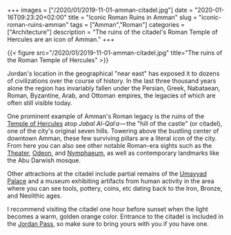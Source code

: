 +++
images = ["/2020/01/2019-11-01-amman-citadel.jpg"]
date = "2020-01-16T09:23:20+02:00"
title = "Iconic Roman Ruins in Amman"
slug = "iconic-roman-ruins-amman"
tags = ["Amman","Roman"]
categories = ["Architecture"]
description = "The ruins of the citadel's Roman Temple of Hercules are an icon of Amman."
+++

{{< figure src="/2020/01/2019-11-01-amman-citadel.jpg" title="The ruins of the Roman Temple of Hercules" >}}

Jordan's location in the geographical "near east" has exposed it to dozens of civilizations over the course of history. In the last three thousand years alone the region has invariably fallen under the Persian, Greek, Nabataean, Roman, Byzantine, Arab, and Ottoman  empires, the legacies of which are often still visible today.

<!--more-->

One prominent example of Amman's Roman legacy is the ruins of the [Temple of Hercules](https://en.wikipedia.org/wiki/Temple_of_Hercules_(Amman)) atop _Jabal Al-Qalʿa_ — the "hill of the castle" (or citadel), one of the city's original seven hills. Towering above the bustling center of downtown Amman, these few surviving pillars are a literal icon of the city. From here you can also see other notable Roman-era sights such as the [Theater](https://en.wikipedia.org/wiki/Roman_Theater_(Amman)), [Odeon](https://en.wikipedia.org/wiki/Odeon_theater_(Jordan)), and [Nymphaeum](https://en.wikipedia.org/wiki/Nymphaeum_(Amman)), as well as contemporary landmarks like the Abu Darwish mosque.

Other attractions at the citadel include partial remains of the [Umayyad Palace](https://en.wikipedia.org/wiki/Umayyad_Palace) and a museum exhibiting artifacts from human activity in the area where you can see tools, pottery, coins, etc dating back to the Iron, Bronze, and Neolithic ages.

I recommend visiting the citadel one hour before sunset when the light becomes a warm, golden orange color. Entrance to the citadel is included in the [Jordan Pass](https://www.jordanpass.jo/), so make sure to bring yours with you if you have one.

